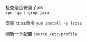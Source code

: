 
检查是否安装了jdk  
`rpm -qa | grep java`

安装 rz sz命令
`yum install -y lrzsz`

刷新一下配置
`source /etc/profile`

